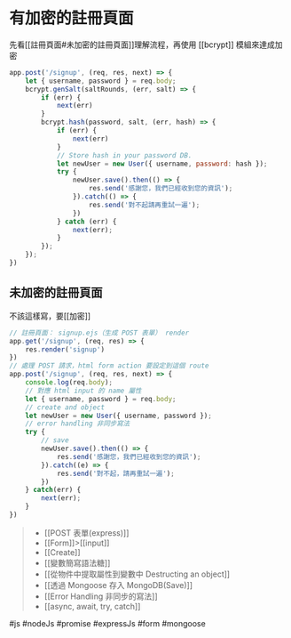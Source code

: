 # 有加密的註冊頁面
先看[[註冊頁面#未加密的註冊頁面]]理解流程，再使用 [[bcrypt]] 模組來達成加密
```js
app.post('/signup', (req, res, next) => {
	let { username, password } = req.body;
	bcrypt.genSalt(saltRounds, (err, salt) => {
		if (err) {
			next(err)
		}
		bcrypt.hash(password, salt, (err, hash) => {
			if (err) {
				next(err)
			}
			// Store hash in your password DB.
			let newUser = new User({ username, password: hash });
			try {
				newUser.save().then(() => {
					res.send('感謝您，我們已經收到您的資訊');
				}).catch(() => {
					res.send('對不起請再重試一遍');
				})
			} catch (err) {
				next(err);
			}
		});
	});
})
```
## 未加密的註冊頁面
不該這樣寫，要[[加密]]
```js
// 註冊頁面： signup.ejs（生成 POST 表單） render
app.get('/signup', (req, res) => {
	res.render('signup')
})
// 處理 POST 請求，html form action 要設定到這個 route
app.post('/signup', (req, res, next) => {
	console.log(req.body);
	// 對應 html input 的 name 屬性
	let { username, password } = req.body;
	// create and object
	let newUser = new User({ username, password });
	// error handling 非同步寫法
	try {
		// save
		newUser.save().then(() => {
			res.send('感謝您，我們已經收到您的資訊');
		}).catch((e) => {
			res.send('對不起，請再重試一遍');
		})
	} catch(err) {
		next(err);
	}
})
```
>- [[POST 表單(express)]]
>- [[Form]]>[[input]]
>- [[Create]]
>- [[變數簡寫語法糖]]
>- [[從物件中提取屬性到變數中 Destructing an object]]
>- [[透過 Mongoose 存入 MongoDB(Save)]]
>- [[Error Handling 非同步的寫法]]
>- [[async, await, try, catch]]


#js #nodeJs #promise #expressJs #form #mongoose 